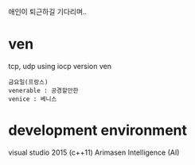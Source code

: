 ﻿
애인이 퇴근하길 기다리며..


# ven
tcp, udp using iocp version
ven

	금요일(프랑스)
	venerable : 공경할만한
	venice : 베니스


# development environment
visual studio 2015 (c++11)
Arimasen Intelligence (AI)

